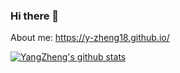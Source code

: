 ### Hi there 👋
About me: https://y-zheng18.github.io/
<!--
**y-zheng18/y-zheng18** is a ✨ _special_ ✨ repository because its `README.md` (this file) appears on your GitHub profile.

Here are some ideas to get you started:

- 🔭 I’m currently working on ...
- 🌱 I’m currently learning ...
- 👯 I’m looking to collaborate on ...
- 🤔 I’m looking for help with ...
- 💬 Ask me about ...
- 📫 How to reach me: ...
- 😄 Pronouns: ...
- ⚡ Fun fact: ...
-->
[![YangZheng's github stats](https://github-readme-stats.vercel.app/api?username=y-zheng18&show_icons=true)](https://github.com/y-zheng18/)
